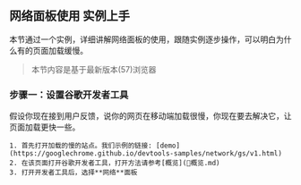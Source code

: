 ## 网络面板使用 实例上手

本节通过一个实例，详细讲解网络面板的使用，跟随实例逐步操作，可以明白为什么有的页面加载缓慢。

> 本节内容是基于最新版本(57)浏览器

### 步骤一：设置谷歌开发者工具

假设你现在接到用户反馈，说你的网页在移动端加载很慢，你现在要去解决它，让页面加载更快一些。

    1. 首先打开加载的慢的站点。我们示例的链接: [demo](https://googlechrome.github.io/devtools-samples/network/gs/v1.html)
    2. 在该页面打开谷歌开发者工具，打开方法请参考[概览](概览.md)
    3. 打开开发者工具后，选择**网络**面板
